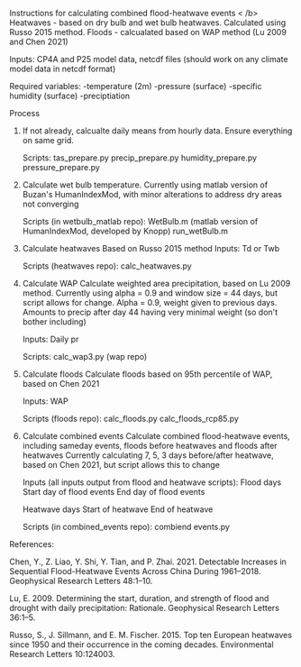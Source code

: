 Instructions for calculating combined flood-heatwave events < /b>
Heatwaves - based on dry bulb and wet bulb heatwaves. Calculated using Russo 2015 method.
Floods - calcualated based on WAP method (Lu 2009 and Chen 2021)

Inputs: CP4A and P25 model data, netcdf files (should work on any climate model data in netcdf format)

Required variables:
-temperature (2m)
-pressure (surface)
-specific humidity (surface)
-preciptiation

Process
1. 	If not already, calcualte daily means from hourly data.
	Ensure everything on same grid.

	Scripts:
	tas_prepare.py
	precip_prepare.py
	humidity_prepare.py
	pressure_prepare.py

2. 	Calculate wet bulb temperature. 
	Currently using matlab version of Buzan's HumanIndexMod, with minor alterations to address dry areas not converging

	Scripts (in wetbulb_matlab repo):
	WetBulb.m (matlab version of HumanIndexMod, developed by Knopp)
	run_wetBulb.m

3. 	Calculate heatwaves
	Based on Russo 2015 method
	Inputs:
	Td or Twb

	Scripts (heatwaves repo):
	calc_heatwaves.py


4. 	Calculate WAP
	Calculate weighted area precipitation, based on Lu 2009 method.
	Currently using alpha = 0.9 and window size = 44 days, but script allows for change.
	Alpha = 0.9, weight given to previous days. Amounts to precip after day 44 having very minimal weight (so don't bother including)

	Inputs:
	Daily pr

	Scripts:
	calc_wap3.py (wap repo)

5.	Calculate floods
	Calculate floods based on 95th percentile of WAP, based on Chen 2021

	Inputs:
	WAP

	Scripts (floods repo):
	calc_floods.py
	calc_floods_rcp85.py

6.	Calculate combined events
	Calculate combined flood-heatwave events, including sameday events, floods before heatwaves and floods after heatwaves
	Currently calculating 7, 5, 3 days before/after heatwave, based on Chen 2021, but script allows this to change

	Inputs (all inputs output from flood and heatwave scripts):
	Flood days
	Start day of flood events
	End day of flood events
	
	Heatwave days
	Start of heatwave
	End of heatwave

	Scripts (in combined_events repo):
	combiend events.py

References:

Chen, Y., Z. Liao, Y. Shi, Y. Tian, and P. Zhai. 2021. Detectable Increases in Sequential Flood-Heatwave Events Across China During 1961–2018. Geophysical Research Letters 48:1–10.

Lu, E. 2009. Determining the start, duration, and strength of flood and drought with daily precipitation: Rationale. Geophysical Research Letters 36:1–5.

Russo, S., J. Sillmann, and E. M. Fischer. 2015. Top ten European heatwaves since 1950 and their occurrence in the coming decades. Environmental Research Letters 10:124003.


